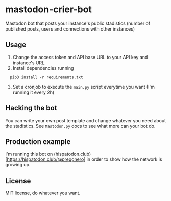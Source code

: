 # mastodon-crier-bot
Mastodon bot that posts your instance's public stadistics (number of published posts, users and connections with other instances)

## Usage

1. Change the access token and API base URL to your API key and instance's URL.
2. Install dependencies running
  ```
    pip3 install -r requirements.txt
  ```
3. Set a cronjob to execute the `main.py` script everytime you want (I'm running it every 2h) 

## Hacking the bot

You can write your own post template and change whatever you need about the stadistics. See `Mastodon.py` docs to see what more can your bot do.

## Production example

I'm running this bot on (hispatodon.club)[https://hispatodon.club/@pregonero] in order to show how the network is growing up.

## License

MIT license, do whatever you want.
